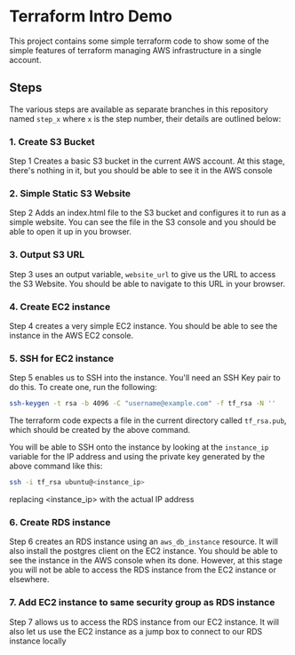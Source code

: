 Terraform Intro Demo
==============

This project contains some simple terraform code to show some of the simple features of terraform managing AWS infrastructure in a single account.

Steps
----

The various steps are available as separate branches in this repository named `step_x` where `x` is the step number, their details are outlined below:

### 1. Create S3 Bucket

Step 1 Creates a basic S3 bucket in the current AWS account. At this stage, there's nothing in it, but you should be able to see it in the AWS console

### 2. Simple Static S3 Website

Step 2 Adds an index.html file to the S3 bucket and configures it to run as a simple website. You can see the file in the S3 console and you should be able to open it up in you browser.

### 3. Output S3 URL

Step 3 uses an output variable, `website_url` to give us the URL to access the S3 Website. You should be able to navigate to this URL in your browser.

### 4. Create EC2 instance

Step 4 creates a very simple EC2 instance. You should be able to see the instance in the AWS EC2 console.

### 5. SSH for EC2 instance

Step 5 enables us to SSH into the instance. You'll need an SSH Key pair to do this. To create one, run the following:
```bash
ssh-keygen -t rsa -b 4096 -C "username@example.com" -f tf_rsa -N ''
```

The terraform code expects a file in the current directory called `tf_rsa.pub`, which should be created by the above command.

You will be able to SSH onto the instance by looking at the `instance_ip` variable for the IP address and using the private key generated by the above command like this:

```bash
ssh -i tf_rsa ubuntu@<instance_ip>
```

replacing <instance_ip> with the actual IP address
### 6. Create RDS instance

Step 6 creates an RDS instance using an `aws_db_instance` resource. It will also install the postgres client on the EC2 instance. You should be able to see the instance in the AWS console when its done.
However, at this stage you will not be able to access the RDS instance from the EC2 instance or elsewhere.

### 7. Add EC2 instance to same security group as RDS instance
Step 7 allows us to access the RDS instance from our EC2 instance. It will also let us use the EC2 instance as a jump box to connect to our RDS instance locally

